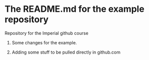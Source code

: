 # The README.md for the example repository
Repository for the Imperial github course

1. Some changes for the example.

2. Adding some stuff to be pulled directly in github.com 
